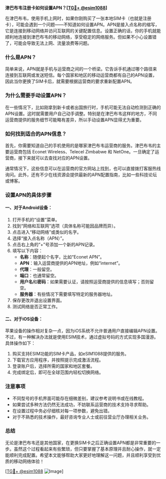 **津巴布韦注册卡如何设置APN？[[TG💪+ @esim1088](https://t.me/s/esim1088)]**

在津巴布韦，使用手机上网时，如果你刚购买了一张本地SIM卡（也就是注册卡），可能会遇到一个问题——不知道如何设置APN。APN是接入点名称的缩写，它是连接到移动网络并访问互联网的关键配置信息。设置正确的话，你的手机就能顺利地连接到津巴布韦的移动网络，享受稳定的网络服务。但如果不小心设置错了，可能会导致无法上网、流量浪费等问题。

### 什么是APN？

简单来说，APN就是手机与运营商之间的一个桥梁。它告诉手机通过哪个路径来连接到互联网或发送短信。每个国家和地区的移动运营商都有自己的APN设置，因此当你更换了SIM卡后，就需要根据运营商的要求重新配置APN。

### 为什么需要手动设置APN？

在一些情况下，比如刚拿到新卡或者出国旅行时，手机可能无法自动检测到正确的APN设置。这时就需要用户自己动手调整。特别是在津巴布韦这样的地方，不同运营商提供的服务细节可能略有差异，所以手动设置APN显得尤为重要。

### 如何找到适合的APN信息？

首先，你需要知道自己的手机使用的是哪家津巴布韦运营商的服务。津巴布韦的主要运营商包括 Econet Wireless、Telecel Zimbabwe 和 NetOne。一旦确定了运营商，接下来就可以去查找对应的APN设置。

通常情况下，这些信息可以在运营商的官方网站上找到，也可以直接拨打客服热线询问。此外，还有不少在线资源会提供最新的APN配置指南，比如一些科技论坛或博客。

### 设置APN的具体步骤

#### 一、对于Android设备：

1. 打开手机的“设置”菜单。
2. 找到“网络和互联网”选项（具体名称可能因品牌而异）。
3. 点击进入“移动网络”或类似的名字。
4. 选择“接入点名称（APN）”。
5. 点击右上角的“+”号添加一个新的APN记录。
6. 填写以下内容：
   - **名称**：随便起个名字，比如“Econet APN”。
   - **APN**：输入运营商提供的APN地址，例如“internet”。
   - **代理**：一般留空。
   - **端口**：也通常留空。
   - **用户名**和**密码**：如果需要认证，请按照运营商提供的信息填写；否则留空。
   - **服务器**：有些情况下需要填写特定的服务器地址。
7. 保存更改并退出设置界面。
8. 测试网络是否正常工作。

#### 二、对于iOS设备：

苹果设备的操作相对复杂一点，因为iOS系统不允许普通用户直接编辑APN设置。不过，有一种解决办法就是使用ESIM技术，通过虚拟号码的方式实现多国漫游。具体操作如下：

1. 购买支持ESIM功能的SIM卡产品，如eSIM1088提供的服务。
2. 下载官方应用程序，并按照提示完成激活流程。
3. 登录账户后，选择所需的国家和地区套餐。
4. 完成绑定后，即可在全球范围内轻松切换网络。

### 注意事项

- 不同型号的手机界面可能存在细微差别，建议参考说明书或在线教程。
- 如果尝试多种方法仍然无法成功，不妨联系运营商的技术支持寻求帮助。
- 在设置过程中务必仔细核对每一项参数，避免出错。
- 对于不熟悉的技术操作，最好咨询专业人士或前往营业厅办理相关业务。

### 总结

无论是津巴布韦还是其他国家，在更换SIM卡之后正确设置APN都是非常重要的一步。虽然这个过程看起来有些繁琐，但只要掌握了基本原理并且耐心操作，就一定能顺利完成配置。希望本文能够帮助大家更好地理解这一问题，并且顺利享受到优质的移动网络体验！

[[TG💪+ @esim1088](https://t.me/s/esim1088) ![Image](https://i.postimg.cc/4NQfJmqS/Snipaste-2025-05-13-00-14-12.png)]